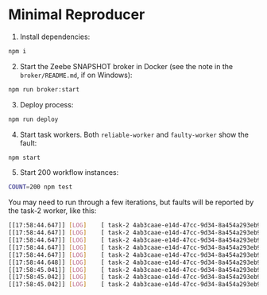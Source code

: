 # Minimal Reproducer

1. Install dependencies:
```bash
npm i
```
2. Start the Zeebe SNAPSHOT broker in Docker (see the note in the `broker/README.md`, if on Windows):
```bash
npm run broker:start
```
3. Deploy process:
```bash
npm run deploy
```
4. Start task workers. Both `reliable-worker` and `faulty-worker` show the fault:
```bash
npm start
```
5. Start 200 workflow instances:
```bash
COUNT=200 npm test
```

You may need to run through a few iterations, but faults will be reported by the task-2 worker, like this:

```bash
[[17:58:44.647]] [LOG]    [ task-2 4ab3caae-e14d-47cc-9d34-8a454a293eb9 ] > Iteration 1163 - key1 not modified
[[17:58:44.647]] [LOG]    [ task-2 4ab3caae-e14d-47cc-9d34-8a454a293eb9 ] > Iteration 1163 - key2 not added
[[17:58:44.647]] [LOG]    [ task-2 4ab3caae-e14d-47cc-9d34-8a454a293eb9 ] > Fault Count: 139/1163
[[17:58:44.647]] [LOG]    [ task-2 4ab3caae-e14d-47cc-9d34-8a454a293eb9 ] > Iteration 1164 - key1 not modified
[[17:58:44.647]] [LOG]    [ task-2 4ab3caae-e14d-47cc-9d34-8a454a293eb9 ] > Iteration 1164 - key2 not added
[[17:58:44.648]] [LOG]    [ task-2 4ab3caae-e14d-47cc-9d34-8a454a293eb9 ] > Fault Count: 140/1164
[[17:58:45.041]] [LOG]    [ task-2 4ab3caae-e14d-47cc-9d34-8a454a293eb9 ] > Iteration 1200 - key1 not modified
[[17:58:45.042]] [LOG]    [ task-2 4ab3caae-e14d-47cc-9d34-8a454a293eb9 ] > Iteration 1200 - key2 not added
[[17:58:45.042]] [LOG]    [ task-2 4ab3caae-e14d-47cc-9d34-8a454a293eb9 ] > Fault Count: 141/1200
```
